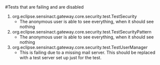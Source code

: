 #Tests that are failing and are disabled

1. org.eclipse.sensinact.gateway.core.security.test.TestSecurity
    * The anonymous user is able to see everything, when it should see nothing
1. org.eclipse.sensinact.gateway.core.security.test.TestSecurityPattern
    * The anonymous user is able to see everything, when it should see nothing
1. org.eclipse.sensinact.gateway.core.security.test.TestUserManager
    * This is failing due to a missing mail server. This should be replaced with a test server set up just for the test.



